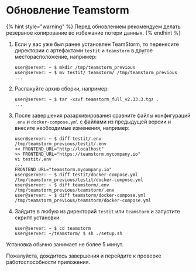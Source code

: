 # Обновление Teamstorm

{% hint style="warning" %}
Перед обновлением рекомендуем делать резервное копирование во избежание потери данных.
{% endhint %}

1.  Если у вас уже был ранее установлен TeamStorm, то перенесите директории с артефактами `testit` и `teamstorm` в другое месторасположение, например:

    ```shell
    user@server: ~ $ mkdir /tmp/teamstorm_previous
    user@server: ~ $ mv testit/ teamstorm/ /tmp/teamstorm_previous
    ...
    ```
2.  Распакуйте архив сборки, например:

    ```shell
    user@server: ~ $ tar -xzvf teamstorm_full_v2.33.3.tgz .
    ...
    ```
3.  После завершения разархивирования сравните файлы конфигураций `.env` и `docker-compose.yml` с файлами из предыдущей версии и внесите необходимые изменения, например:

    ```shell
    user@server: ~ $ diff testit/.env /tmp/teamstorm_previous/testit/.env
    << FRONTEND_URL="http://localhost"
    >> FRONTEND_URL="https://teamstorm.mycompany.io"
    vi testit/.env
    ...
    FRONTEND_URL="teamstorm.mycompany.io"
    user@server: ~ $ diff testit/docker-compose.yml /tmp/teamstorm_previous/testit/docker-compose.yml
    user@server: ~ $ diff teamstorm/.env /tmp/teamstorm_previous/teamstorm/.env
    user@server: ~ $ diff teamstorm/docker-compose.yml /tmp/teamstorm_previous/teamstorm/docker-compose.yml
    ```
4.  Зайдите в любую из директорий `testit` или `teamstorm` и запустите скрипт установки:

    ```shell
    user@server: ~ $ cd teamstorm
    user@server: ~/teamstorm/ $ sh ./setup.sh
    ```

Установка обычно занимает не более 5 минут.

Пожалуйста, дождитесь завершения и перейдите к проверке работоспособности приложения.
